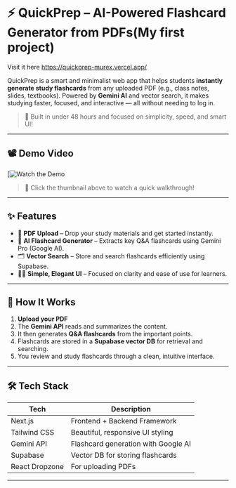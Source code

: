 # ⚡ QuickPrep – AI-Powered Flashcard Generator from PDFs(My first project)

Visit it here https://quickprep-murex.vercel.app/

QuickPrep is a smart and minimalist web app that helps students **instantly generate study flashcards** from any uploaded PDF (e.g., class notes, slides, textbooks). Powered by **Gemini AI** and vector search, it makes studying faster, focused, and interactive — all without needing to log in.

> 🚀 Built in under 48 hours and focused on simplicity, speed, and smart UI!

---

## 📽️ Demo Video

[![Watch the Demo](https://www.youtube.com/watch?v=VIDEO_ID_HERE)

> 🎥 Click the thumbnail above to watch a quick walkthrough!

---

## ✨ Features

- 📄 **PDF Upload** – Drop your study materials and get started instantly.
- 🧠 **AI Flashcard Generator** – Extracts key Q&A flashcards using Gemini Pro (Google AI).
- 🗂️ **Vector Search** – Store and search flashcards efficiently using Supabase.
- 🧑‍🎓 **Simple, Elegant UI** – Focused on clarity and ease of use for learners.

---

## 🧪 How It Works

1. **Upload your PDF**
2. The **Gemini API** reads and summarizes the content.
3. It then generates **Q&A flashcards** from the important points.
4. Flashcards are stored in a **Supabase vector DB** for retrieval and searching.
5. You review and study flashcards through a clean, intuitive interface.

---

## 🛠️ Tech Stack

| Tech          | Description                         |
|---------------|-------------------------------------|
| Next.js       | Frontend + Backend Framework        |
| Tailwind CSS  | Beautiful, responsive UI styling    |
| Gemini API    | Flashcard generation with Google AI |
| Supabase      | Vector DB for storing flashcards    |
| React Dropzone| For uploading PDFs                  |

---
